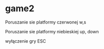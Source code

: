 # game2

Poruszanie sie platformy czerwonej
w,s

Poruszanie sie platformy niebieskiej
up, down

wyłączenie gry
ESC
